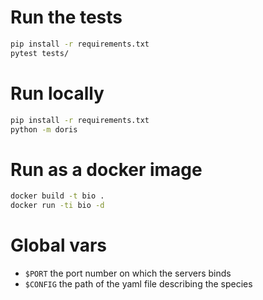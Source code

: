 # Run the tests

```bash
pip install -r requirements.txt
pytest tests/
```

# Run locally

```bash
pip install -r requirements.txt
python -m doris
```

# Run as a docker image

```bash
docker build -t bio .
docker run -ti bio -d
```

# Global vars

* `$PORT` the port number on which the servers binds
* `$CONFIG` the path of the yaml file describing the species
